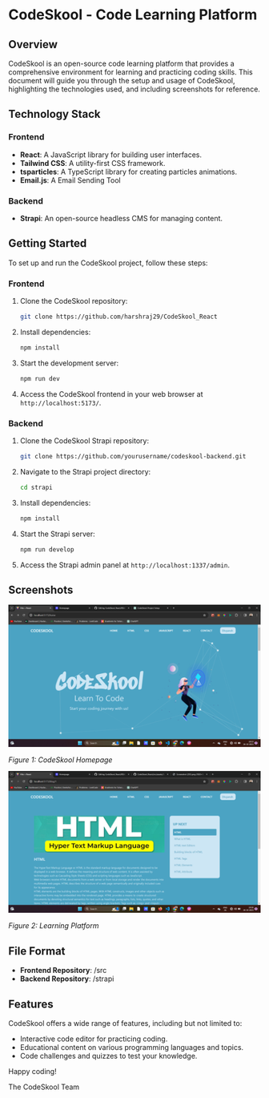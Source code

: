 # CodeSkool - Code Learning Platform

## Overview

CodeSkool is an open-source code learning platform that provides a comprehensive environment for learning and practicing coding skills. This document will guide you through the setup and usage of CodeSkool, highlighting the technologies used, and including screenshots for reference.

## Technology Stack

### Frontend

- **React**: A JavaScript library for building user interfaces.
- **Tailwind CSS**: A utility-first CSS framework.
- **tsparticles**: A TypeScript library for creating particles animations.
- **Email.js**: A Email Sending Tool

### Backend

- **Strapi**: An open-source headless CMS for managing content.

## Getting Started

To set up and run the CodeSkool project, follow these steps:

### Frontend

1. Clone the CodeSkool repository:

   ```bash
   git clone https://github.com/harshraj29/CodeSkool_React
   ```

3. Install dependencies:

   ```bash
   npm install
   ```

4. Start the development server:

   ```bash
   npm run dev
   ```

5. Access the CodeSkool frontend in your web browser at `http://localhost:5173/`.

### Backend

1. Clone the CodeSkool Strapi repository:

   ```bash
   git clone https://github.com/yourusername/codeskool-backend.git
   ```

2. Navigate to the Strapi project directory:

   ```bash
   cd strapi
   ```

3. Install dependencies:

   ```bash
   npm install
   ```

4. Start the Strapi server:

   ```bash
   npm run develop
   ```

5. Access the Strapi admin panel at `http://localhost:1337/admin`.

## Screenshots

![CodeSkool Homepage](https://raw.githubusercontent.com/harshraj29/CodeSkool_React/master/src/assets/Screenshot%20(255).png)

*Figure 1: CodeSkool Homepage*

![Learning Platform](https://raw.githubusercontent.com/harshraj29/CodeSkool_React/master/src/assets/Screenshot%20(256).png)

*Figure 2: Learning Platform*

## File Format

- **Frontend Repository**: /src
- **Backend Repository**: /strapi

## Features

CodeSkool offers a wide range of features, including but not limited to:

- Interactive code editor for practicing coding.
- Educational content on various programming languages and topics.
- Code challenges and quizzes to test your knowledge.

Happy coding!

The CodeSkool Team
